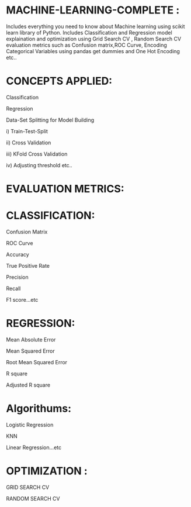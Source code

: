 # MACHINE-LEARNING-COMPLETE :

  Includes everything you need to know about Machine learning using scikit learn library of Python. Includes Classification and Regression model explaination and optimization using Grid   Search CV , Random Search CV evaluation metrics such as Confusion matrix,ROC Curve, Encoding Categorical Variables using pandas get dummies and One Hot Encoding etc..
  
 # CONCEPTS APPLIED:
   
  Classification
   
  Regression
   
  Data-Set Splitting for Model Building
   
  i) Train-Test-Split
    
  ii) Cross Validation
   
  iii) KFold Cross Validation
  
  iv) Adjusting threshold etc..
  
  # EVALUATION METRICS:
    
   # CLASSIFICATION:
    
   Confusion Matrix
     
   ROC Curve
     
   Accuracy
     
   True Positive Rate
     
   Precision
     
   Recall
     
   F1 score...etc

   # REGRESSION:
    
   Mean Absolute Error
    
   Mean Squared Error
    
   Root Mean Squared Error
    
   R square
      
   Adjusted R square
    
   # Algorithums:
     
   Logistic Regression
     
   KNN
     
   Linear Regression...etc

   # OPTIMIZATION :
    
   GRID SEARCH CV
    
   RANDOM SEARCH CV
